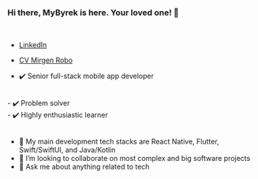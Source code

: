 
### Hi there, MyByrek is here. Your loved one! 👋

<br>

- <a href="https://www.linkedin.com/in/mirgen/">LinkedIn</a>
- [CV Mirgen Robo](https://my.visualcv.com/mirgen-robo/)

- ✔️ Senior full-stack mobile app developer
<br>
- ✔️ Problem solver
<br>
- ✔️ Highly enthusiastic learner
<br><br>

- 🔭 My main development tech stacks are React Native, Flutter, Swift/SwiftUI, and Java/Kotlin
- 👯 I’m looking to collaborate on most complex and big software projects
- 💬 Ask me about anything related to tech
